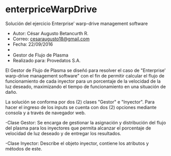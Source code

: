 # enterpriceWarpDrive
Solución del ejercicio Enterprise’ warp-drive management software

* Autor: César Augusto Betancurth R.
* Correo: cesaraugusto18@gmail.com
* Fecha: 22/09/2016
*
* Gestor de Flujo de Plasma 
* Realizado para: Provedatos S.A.


El Gestor de Flujo de Plasma se diseñó para resolver el caso de  "Enterprise’ warp-drive management software" con el fin de permitir calcular el flujo de funcionamiento de cada inyector para un porcentaje de la velocidad de la luz deseado, maximizando el tiempo de funcionamiento en una situación de daño.

La solución se conforma por dos (2) clases "Gestor" e "Inyector". Para hacer el ingreso de los inputs se cuenta con dos (2) opciones mediante consola y a través de navegador web.

-Clase Gestor: Se encarga de gestionar la asignación y distribución del flujo del plasma para los inyectores que permita alcanzar el porcentaje de velocidad de luz deseado y de entregar los resultados.

-Clase Inyector: Describe el objeto inyector, contiene los atributos y métodos de este.

